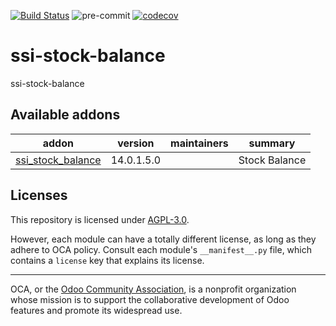 [![Build Status](https://travis-ci.com/open-synergy/ssi-stock-balance.svg?branch=14.0)](https://travis-ci.com/open-synergy/ssi-stock-balance)
![pre-commit](https://github.com/open-synergy/ssi-stock-balance/actions/workflows/pre-commit.yml/badge.svg)
[![codecov](https://codecov.io/gh/open-synergy/ssi-stock-balance/branch/14.0/graph/badge.svg)](https://codecov.io/gh/open-synergy/ssi-stock-balance)

<!-- /!\ do not modify above this line -->

# ssi-stock-balance

ssi-stock-balance

<!-- /!\ do not modify below this line -->

<!-- prettier-ignore-start -->

[//]: # (addons)

Available addons
----------------
addon | version | maintainers | summary
--- | --- | --- | ---
[ssi_stock_balance](ssi_stock_balance/) | 14.0.1.5.0 |  | Stock Balance

[//]: # (end addons)

<!-- prettier-ignore-end -->

## Licenses

This repository is licensed under [AGPL-3.0](LICENSE).

However, each module can have a totally different license, as long as they adhere to OCA
policy. Consult each module's `__manifest__.py` file, which contains a `license` key
that explains its license.

----

OCA, or the [Odoo Community Association](http://odoo-community.org/), is a nonprofit
organization whose mission is to support the collaborative development of Odoo features
and promote its widespread use.
